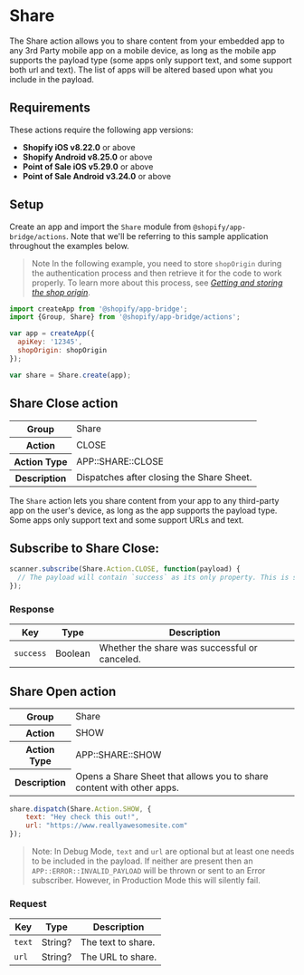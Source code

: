 # Share

The Share action allows you to share content from your embedded app to any 3rd Party mobile app on a mobile device, as long as the mobile app supports the payload type (some apps only support text, and some support both url and text). The list of apps will be altered based upon what you include in the payload.

## Requirements

These actions require the following app versions:

* **Shopify iOS v8.22.0** or above
* **Shopify Android v8.25.0** or above
* **Point of Sale iOS v5.29.0** or above
* **Point of Sale Android v3.24.0** or above


## Setup

Create an app and import the `Share` module from `@shopify/app-bridge/actions`. Note that we'll be referring to this sample application throughout the examples below.

> Note
> In the following example, you need to store `shopOrigin` during the authentication process and then retrieve it for the code to work properly. To learn more about this process, see [_Getting and storing the shop origin_](/api/embedded-apps/shop-origin).

```js
import createApp from '@shopify/app-bridge';
import {Group, Share} from '@shopify/app-bridge/actions';

var app = createApp({
  apiKey: '12345',
  shopOrigin: shopOrigin
});

var share = Share.create(app);
```

## Share Close action

<table>
  <tr>
    <th>Group</th><td>Share</td>
  </tr>
  <tr>
    <th>Action</th><td>CLOSE</td>
  </tr>
  <tr>
    <th>Action Type</th><td>APP::SHARE::CLOSE</td>
  </tr>
  <tr>
    <th>Description</th><td>Dispatches after closing the Share Sheet.</td>
  </tr>
</table>

The `Share` action lets you share content from your app to any third-party app on the user's device, as long as the app supports the payload type. Some apps only support text and some support URLs and text.

## Subscribe to Share Close:

```js
scanner.subscribe(Share.Action.CLOSE, function(payload) {
  // The payload will contain `success` as its only property. This is set to `true` upon a successful share and set to `false` if the action is canceled.
});
```

### Response

<table>
  <thead>
    <tr>
      <th>Key</th>
      <th>Type</th>
      <th>Description</th>
    </tr>
  </thead>
  <tbody>
    <tr>
      <td><code>success</code></td>
      <td>Boolean</td>
      <td>Whether the share was successful or canceled.</td>
    </tr>
  </tbody>
</table>

## Share Open action

<table>
  <tr>
    <th>Group</th><td>Share</td>
  </tr>
  <tr>
    <th>Action</th><td>SHOW</td>
  </tr>
  <tr>
    <th>Action Type</th><td>APP::SHARE::SHOW</td>
  </tr>
  <tr>
    <th>Description</th><td>Opens a Share Sheet that allows you to share content with other apps.</td>
  </tr>
</table>

```js
share.dispatch(Share.Action.SHOW, {
    text: "Hey check this out!",
    url: "https://www.reallyawesomesite.com"
});
```

> Note: In Debug Mode, `text` and `url` are optional but at least one needs to be included in the payload. If neither are present then an `APP::ERROR::INVALID_PAYLOAD` will be thrown or sent to an Error subscriber. However, in Production Mode this will silently fail.

### Request

<table>
  <thead>
    <tr>
      <th>Key</th>
      <th>Type</th>
      <th>Description</th>
    </tr>
  </thead>
  <tbody>
    <tr>
      <td><code>text</code></td>
      <td>String?</td>
      <td>The text to share.</td>
    </tr>
    <tr>
      <td><code>url</code></td>
      <td>String?</td>
      <td>The URL to share.</td>
    </tr>
  </tbody>
</table>